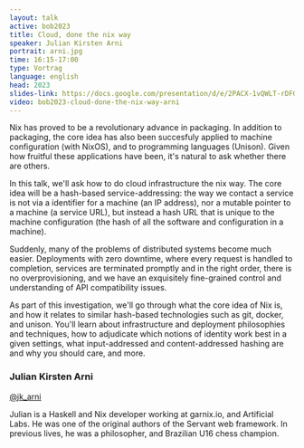 ```yaml
---
layout: talk
active: bob2023
title: Cloud, done the nix way
speaker: Julian Kirsten Arni
portrait: arni.jpg
time: 16:15-17:00
type: Vortrag
language: english
head: 2023
slides-link: https://docs.google.com/presentation/d/e/2PACX-1vQWLT-rDFGDsMpOY1tO-Z71KxjP-7_j-Vm-NaJDm2yo0_ntOTHUG_lhuYEYFOr4-PCXu_WbxfYZOgDz/pub?start=false&loop=false&delayms=3000
video: bob2023-cloud-done-the-nix-way-arni
---
```


Nix has proved to be a revolutionary advance in packaging. In addition
to packaging, the core idea has also been succesfuly applied to
machine configuration (with NixOS), and to programming languages
(Unison). Given how fruitful these applications have been, it's
natural to ask whether there are others.

In this talk, we'll ask how to do cloud infrastructure the nix way.
The core idea will be a hash-based service-addressing: the way we
contact a service is not via a identifier for a machine (an IP
address), nor a mutable pointer to a machine (a service URL), but
instead a hash URL that is unique to the machine configuration (the
hash of all the software and configuration in a machine).

Suddenly, many of the problems of distributed systems become much
easier.  Deployments with zero downtime, where every request is
handled to completion, services are terminated promptly and in the
right order, there is no overprovisioning, and we have an exquisitely
fine-grained control and understanding of API compatibility issues.

As part of this investigation, we'll go through what the core idea of
Nix is, and how it relates to similar hash-based technologies such as
git, docker, and unison.  You'll learn about infrastructure and
deployment philosophies and techniques, how to adjudicate which
notions of identity work best in a given settings, what
input-addressed and content-addressed hashing are and why you should
care, and more.

### Julian Kirsten Arni

[@jk_arni](https://twitter.com/jk_arni)

Julian is a Haskell and Nix developer working at garnix.io, and
Artificial Labs. He was one of the original authors of the Servant web
framework. In previous lives, he was a philosopher, and Brazilian U16
chess champion.
